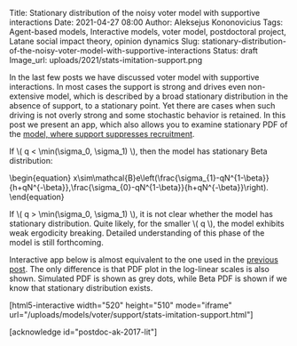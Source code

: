 Title: Stationary distribution of the noisy voter model with supportive interactions
Date: 2021-04-27 08:00
Author: Aleksejus Kononovicius
Tags: Agent-based models, Interactive models, voter model, postdoctoral project, Latane social impact theory, opinion dynamics
Slug: stationary-distribution-of-the-noisy-voter-model-with-supportive-interactions
Status: draft
Image_url: uploads/2021/stats-imitation-support.png

In the last few posts we have discussed voter model with supportive
interactions. In most cases the support is strong and drives even
non-extensive model, which is described by a broad stationary distribution
in the absence of support, to a stationary point. Yet there are cases when
such driving is not overly strong and some stochastic behavior is retained.
In this post we present an app, which also allows you to examine stationary
PDF of the [model, where support suppresses
recruitment]({filename}/articles/2021/supportive-interactions-voter-model-preventing-recruitment.md).
<!--more-->

If \\\( q < \min(\sigma\_0, \sigma\_1) \\\), then the model has stationary
Beta distribution:

\begin{equation}
    x\sim\mathcal{B}e\left(\frac{\sigma_{1}-qN^{1-\beta}}{h+qN^{-\beta}},\frac{\sigma_{0}-qN^{1-\beta}}{h+qN^{-\beta}}\right).
\end{equation}

If \\\( q > \min(\sigma\_0, \sigma\_1) \\\), it is not clear whether the model
has stationary distribution. Quite likely, for the smaller \\\( q \\\), the
model exhibits weak ergodicity breaking. Detailed understanding of this
phase of the model is still forthcoming.

Interactive app below is almost equivalent to the one used in the
[previous post]({filename}/articles/2021/supportive-interactions-voter-model-preventing-recruitment.md).
The only difference is that PDF plot in the log-linear scales is also shown.
Simulated PDF is shown as grey dots, while Beta PDF is shown if we know that
stationary distribution exists.

[html5-interactive width="520" height="510" mode="iframe"
url="/uploads/models/voter/support/stats-imitation-support.html"]

[acknowledge id="postdoc-ak-2017-lit"]

